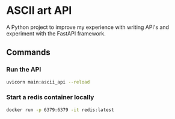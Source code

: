 # ASCII art API
A Python project to improve my experience with writing API's and experiment with the FastAPI framework.


## Commands
### Run the API
```bash
uvicorn main:ascii_api --reload
```

### Start a redis container locally
```bash
docker run -p 6379:6379 -it redis:latest
```